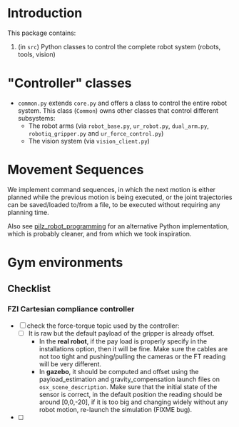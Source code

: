 # Introduction

This package contains:

1) (in `src`) Python classes to control the complete robot system (robots, tools, vision)

# "Controller" classes

- `common.py` extends `core.py` and offers a class to control the entire robot system. This class (`Common`) owns other classes that control different subsystems:
    - The robot arms (via `robot_base.py`, `ur_robot.py`, `dual_arm.py`, `robotiq_gripper.py` and `ur_force_control.py`)
    - The vision system (via `vision_client.py`)

# Movement Sequences

We implement command sequences, in which the next motion is either planned while the previous motion is being executed, or the joint trajectories can be saved/loaded to/from a file, to be executed without requiring any planning time.

Also see [pilz_robot_programming](https://github.com/PilzDE/pilz_industrial_motion/tree/melodic-devel/pilz_robot_programming) for an alternative Python implementation, which is probably cleaner, and from which we took inspiration.

# Gym environments
## Checklist

### FZI Cartesian compliance controller
- [ ] check the force-torque topic used by the controller:
    - [ ] It is raw but the default payload of the gripper is already offset. 
        - In the **real robot**, if the pay load is properly specify in the installations option, then it will be fine. Make sure the cables are not too tight and pushing/pulling the cameras or the FT reading will be very different.
        - In **gazebo**, it should be computed and offset using the payload_estimation and gravity_compensation launch files on `osx_scene_description`. Make sure that the initial state of the sensor is correct, in the default position the reading should be around [0,0,-20], if it is too big and changing widely without any robot motion, re-launch the simulation (FIXME bug).

- [ ] 
